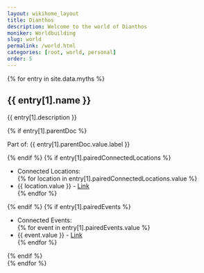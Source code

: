 ```yaml
---
layout: wikihome_layout
title: Dianthos
description: Welcome to the world of Dianthos
moniker: Worldbuilding
slug: world
permalink: /world.html
categories: [root, world, personal]
order: 5
---
```




<!-- <div class="myths">
  {% for myth in site.data.myths %}
    <div class="myth">
      <h2>{{ myth.extraFields.name }}</h2>
      <p>{{ myth.extraFields.description | newline_to_br }}</p>
      <h3>Connected Locations:</h3>
      <ul>
      {% for location in myth.extraFields.pairedConnectedLocations.value %}
        <li><a href="{{ location.url }}">{{ location.value }}</a></li>
      {% endfor %}
      </ul>
      <h3>Connected Events:</h3>
      <ul>
      {% for event in myth.extraFields.pairedEvents.value %}
        <li><a href="{{ event.url }}">{{ event.value }}</a></li>
      {% endfor %}
      </ul>
      <h4>Part of: <a href="{{ myth.extraFields.parentDoc.value.url }}">{{ myth.extraFields.parentDoc.value.label }}</a></h4>
    </div>
  {% endfor %}
  </div> -->

<div class="entries">
{% for entry in site.data.myths %}
  <div class="entry">
    <h2>{{ entry[1].name }}</h2> <!-- Assuming entry is a two-item array [key, value] -->
    <p>{{ entry[1].description }}</p>
    {% if entry[1].parentDoc %}
    <p>Part of: {{ entry[1].parentDoc.value.label }}</p>
    {% endif %}
    {% if entry[1].pairedConnectedLocations %}
    <ul>
      <li>Connected Locations:</li>
      {% for location in entry[1].pairedConnectedLocations.value %}
        <li>{{ location.value }} - <a href="{{ location.url }}">Link</a></li>
      {% endfor %}
    </ul>
    {% endif %}
    {% if entry[1].pairedEvents %}
    <ul>
      <li>Connected Events:</li>
      {% for event in entry[1].pairedEvents.value %}
        <li>{{ event.value }} - <a href="{{ event.url }}">Link</a></li>
      {% endfor %}
    </ul>
    {% endif %}
  </div>
{% endfor %}
</div>
